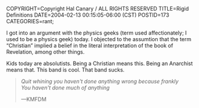 COPYRIGHT=Copyright Hal Canary / ALL RIGHTS RESERVED
TITLE=Rigid Definitions
DATE=2004-02-13 00:15:05-06:00 (CST)
POSTID=173
CATEGORIES=rant;

I got into an argument with the physics geeks (term used affectionately; I used to be a physics geek) today. I objected to the assumtion that the term “Christian” implied a belief in the literal interpretation of the book of Revelation, among other things.

Kids today are absolutists. Being a Christian means this. Being an Anarchist means that. This band is cool. That band sucks.

> _Quit whining you haven't done anything wrong because frankly  
> You haven't done much of anything_
> 
> —KMFDM
